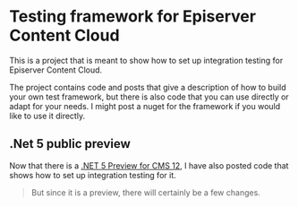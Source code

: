 # Testing framework for Episerver Content Cloud

This is a project that is meant to show how to set up integration testing for Episerver Content Cloud.

The project contains code and posts  that give a description of how to build your own test framework, but there is also code that you can use directly or adapt for your needs. I might post a nuget for the framework if you would like to use it directly.

## .Net 5 public preview

Now that there is a [.NET 5 Preview for CMS 12](https://world.optimizely.com/blogs/martin-ottosen/dates/2021/6/-net-5-public-preview/), I have also posted code that shows how to set up integration testing for it. 

> But since it is a preview, there will certainly be a few changes.